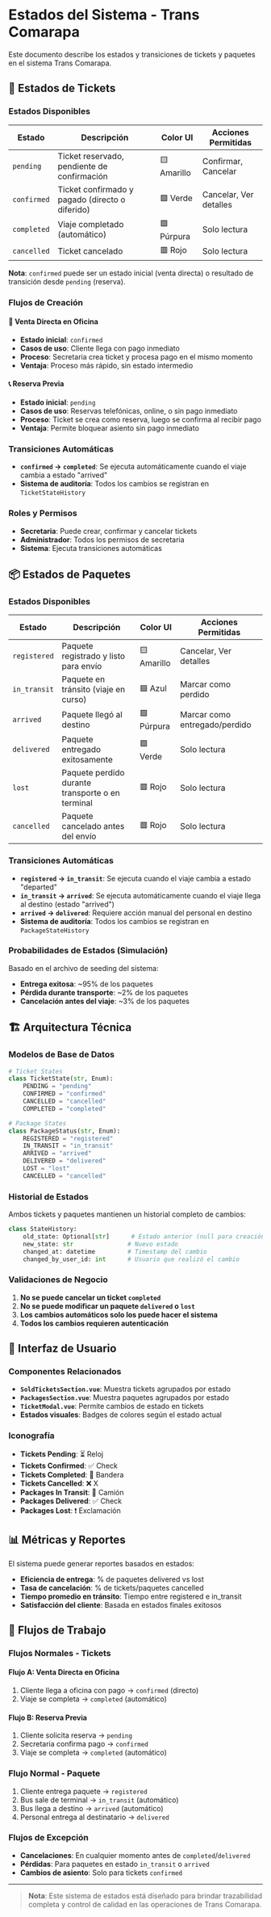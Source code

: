 # Estados del Sistema - Trans Comarapa

Este documento describe los estados y transiciones de tickets y paquetes en el sistema Trans Comarapa.

## 🎫 Estados de Tickets

### Estados Disponibles

| Estado | Descripción | Color UI | Acciones Permitidas |
|--------|-------------|----------|-------------------|
| `pending` | Ticket reservado, pendiente de confirmación | 🟨 Amarillo | Confirmar, Cancelar |
| `confirmed` | Ticket confirmado y pagado (directo o diferido) | 🟩 Verde | Cancelar, Ver detalles |
| `completed` | Viaje completado (automático) | 🟪 Púrpura | Solo lectura |
| `cancelled` | Ticket cancelado | 🟥 Rojo | Solo lectura |

**Nota**: `confirmed` puede ser un estado inicial (venta directa) o resultado de transición desde `pending` (reserva).

### Flujos de Creación

#### 🏢 Venta Directa en Oficina
- **Estado inicial**: `confirmed`
- **Casos de uso**: Cliente llega con pago inmediato
- **Proceso**: Secretaria crea ticket y procesa pago en el mismo momento
- **Ventaja**: Proceso más rápido, sin estado intermedio

#### 📞 Reserva Previa
- **Estado inicial**: `pending`
- **Casos de uso**: Reservas telefónicas, online, o sin pago inmediato
- **Proceso**: Ticket se crea como reserva, luego se confirma al recibir pago
- **Ventaja**: Permite bloquear asiento sin pago inmediato

### Transiciones Automáticas

- **`confirmed` → `completed`**: Se ejecuta automáticamente cuando el viaje cambia a estado "arrived"
- **Sistema de auditoría**: Todos los cambios se registran en `TicketStateHistory`

### Roles y Permisos

- **Secretaria**: Puede crear, confirmar y cancelar tickets
- **Administrador**: Todos los permisos de secretaria
- **Sistema**: Ejecuta transiciones automáticas

## 📦 Estados de Paquetes

### Estados Disponibles

| Estado | Descripción | Color UI | Acciones Permitidas |
|--------|-------------|----------|-------------------|
| `registered` | Paquete registrado y listo para envío | 🟨 Amarillo | Cancelar, Ver detalles |
| `in_transit` | Paquete en tránsito (viaje en curso) | 🟦 Azul | Marcar como perdido |
| `arrived` | Paquete llegó al destino | 🟪 Púrpura | Marcar como entregado/perdido |
| `delivered` | Paquete entregado exitosamente | 🟩 Verde | Solo lectura |
| `lost` | Paquete perdido durante transporte o en terminal | 🟥 Rojo | Solo lectura |
| `cancelled` | Paquete cancelado antes del envío | 🟥 Rojo | Solo lectura |

### Transiciones Automáticas

- **`registered` → `in_transit`**: Se ejecuta cuando el viaje cambia a estado "departed"
- **`in_transit` → `arrived`**: Se ejecuta automáticamente cuando el viaje llega al destino (estado "arrived")
- **`arrived` → `delivered`**: Requiere acción manual del personal en destino
- **Sistema de auditoría**: Todos los cambios se registran en `PackageStateHistory`

### Probabilidades de Estados (Simulación)

Basado en el archivo de seeding del sistema:

- **Entrega exitosa**: ~95% de los paquetes
- **Pérdida durante transporte**: ~2% de los paquetes
- **Cancelación antes del viaje**: ~3% de los paquetes

## 🏗️ Arquitectura Técnica

### Modelos de Base de Datos

```python
# Ticket States
class TicketState(str, Enum):
    PENDING = "pending"
    CONFIRMED = "confirmed" 
    CANCELLED = "cancelled"
    COMPLETED = "completed"

# Package States
class PackageStatus(str, Enum):
    REGISTERED = "registered"
    IN_TRANSIT = "in_transit"
    ARRIVED = "arrived"
    DELIVERED = "delivered"
    LOST = "lost"
    CANCELLED = "cancelled"
```

### Historial de Estados

Ambos tickets y paquetes mantienen un historial completo de cambios:

```python
class StateHistory:
    old_state: Optional[str]      # Estado anterior (null para creación)
    new_state: str               # Nuevo estado
    changed_at: datetime         # Timestamp del cambio
    changed_by_user_id: int      # Usuario que realizó el cambio
```

### Validaciones de Negocio

1. **No se puede cancelar un ticket `completed`**
2. **No se puede modificar un paquete `delivered` o `lost`**
3. **Los cambios automáticos solo los puede hacer el sistema**
4. **Todos los cambios requieren autenticación**

## 🎨 Interfaz de Usuario

### Componentes Relacionados

- **`SoldTicketsSection.vue`**: Muestra tickets agrupados por estado
- **`PackagesSection.vue`**: Muestra paquetes agrupados por estado
- **`TicketModal.vue`**: Permite cambios de estado en tickets
- **Estados visuales**: Badges de colores según el estado actual

### Iconografía

- **Tickets Pending**: ⏳ Reloj
- **Tickets Confirmed**: ✅ Check
- **Tickets Completed**: 🏁 Bandera
- **Tickets Cancelled**: ❌ X
- **Packages In Transit**: 🚛 Camión
- **Packages Delivered**: ✅ Check
- **Packages Lost**: ❗ Exclamación

## 📊 Métricas y Reportes

El sistema puede generar reportes basados en estados:

- **Eficiencia de entrega**: % de paquetes delivered vs lost
- **Tasa de cancelación**: % de tickets/paquetes cancelled
- **Tiempo promedio en tránsito**: Tiempo entre registered e in_transit
- **Satisfacción del cliente**: Basada en estados finales exitosos

## 🔄 Flujos de Trabajo

### Flujos Normales - Tickets

#### Flujo A: Venta Directa en Oficina
1. Cliente llega a oficina con pago → `confirmed` (directo)
2. Viaje se completa → `completed` (automático)

#### Flujo B: Reserva Previa
1. Cliente solicita reserva → `pending`
2. Secretaria confirma pago → `confirmed`
3. Viaje se completa → `completed` (automático)

### Flujo Normal - Paquete
1. Cliente entrega paquete → `registered`
2. Bus sale de terminal → `in_transit` (automático)
3. Bus llega a destino → `arrived` (automático)
4. Personal entrega al destinatario → `delivered`

### Flujos de Excepción
- **Cancelaciones**: En cualquier momento antes de `completed`/`delivered`
- **Pérdidas**: Para paquetes en estado `in_transit` o `arrived`
- **Cambios de asiento**: Solo para tickets `confirmed`

---

> **Nota**: Este sistema de estados está diseñado para brindar trazabilidad completa y control de calidad en las operaciones de Trans Comarapa.